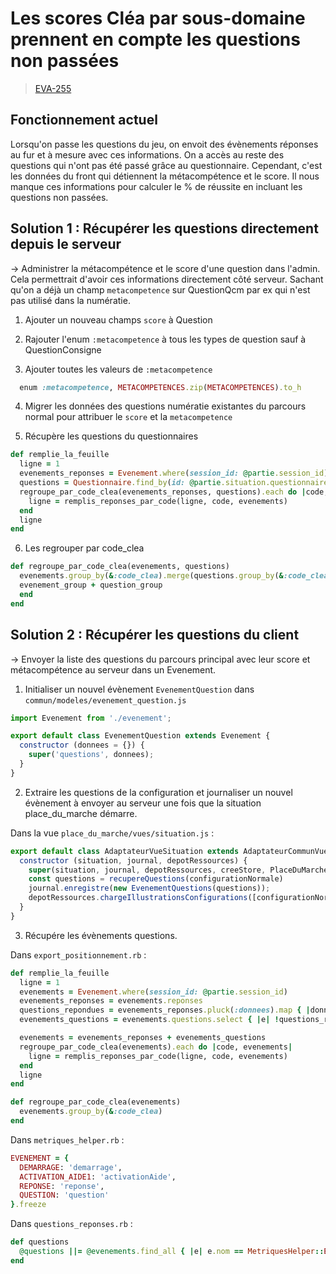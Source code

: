 <!-- 📄 Standard : https://www.notion.so/captive/Le-cadrage-technique-dbb611e45f114737a6b14745caa584e9?pvs=4 -->
# Les scores Cléa par sous-domaine prennent en compte les questions non passées

> [EVA-255](https://captive-team.atlassian.net/browse/EVA-255)

## Fonctionnement actuel

Lorsqu'on passe les questions du jeu, on envoit des évènements réponses au fur et à mesure avec ces informations. On a accès au reste des questions qui n'ont pas été passé grâce au questionnaire. Cependant, c'est les données du front qui détiennent la métacompétence et le score. Il nous manque ces informations pour calculer le % de réussite en incluant les questions non passées.

## Solution 1 : Récupérer les questions directement depuis le serveur

-> Administrer la métacompétence et le score d'une question dans l'admin. Cela permettrait d'avoir ces informations directement côté serveur. Sachant qu'on a déjà un champ `metacompetence` sur QuestionQcm par ex qui n'est pas utilisé dans la numératie.

1. Ajouter un nouveau champs `score` à Question

2. Rajouter l'enum `:metacompetence` à tous les types de question sauf à QuestionConsigne

3. Ajouter toutes les valeurs de `:metacompetence`
```ruby
  enum :metacompetence, METACOMPETENCES.zip(METACOMPETENCES).to_h
```

4. Migrer les données des questions numératie existantes du parcours normal pour attribuer le `score` et la `metacompetence`

5. Récupère les questions du questionnaires

```ruby
def remplie_la_feuille
  ligne = 1
  evenements_reponses = Evenement.where(session_id: @partie.session_id).reponses
  questions = Questionnaire.find_by(id: @partie.situation.questionnaire).questions
  regroupe_par_code_clea(evenements_reponses, questions).each do |code, evenements|
    ligne = remplis_reponses_par_code(ligne, code, evenements)
  end
  ligne
end
```

6. Les regrouper par code_clea

```ruby
def regroupe_par_code_clea(evenements, questions)
  evenements.group_by(&:code_clea).merge(questions.group_by(&:code_clea)) do |key, evenement_group, question_group|
  evenement_group + question_group
  end
end
```

## Solution 2 : Récupérer les questions du client

-> Envoyer la liste des questions du parcours principal avec leur score et métacompétence au serveur dans un Evenement.

1. Initialiser un nouvel évènement `EvenementQuestion` dans `commun/modeles/evenement_question.js`
```javascript
import Evenement from './evenement';

export default class EvenementQuestion extends Evenement {
  constructor (donnees = {}) {
    super('questions', donnees);
  }
}
```

2. Extraire les questions de la configuration et journaliser un nouvel évènement à envoyer au serveur une fois que la situation place_du_marche démarre.

Dans la vue `place_du_marche/vues/situation.js` :
```javascript
export default class AdaptateurVueSituation extends AdaptateurCommunVueSituation {
  constructor (situation, journal, depotRessources) {
    super(situation, journal, depotRessources, creeStore, PlaceDuMarche, undefined, configurationNormale);
    const questions = recupereQuestions(configurationNormale)
    journal.enregistre(new EvenementQuestions(questions));
    depotRessources.chargeIllustrationsConfigurations([configurationNormale]);
  }
}
```

3. Récupére les évènements questions.

Dans `export_positionnement.rb` :
```ruby
def remplie_la_feuille
  ligne = 1
  evenements = Evenement.where(session_id: @partie.session_id)
  evenements_reponses = evenements.reponses
  questions_repondues = evenements_reponses.pluck(:donnees).map { |donnee| donnee['question'] }
  evenements_questions = evenements.questions.select { |e| !questions_repondues.include?(e[:nom_technique]) }

  evenements = evenements_reponses + evenements_questions
  regroupe_par_code_clea(evenements).each do |code, evenements|
    ligne = remplis_reponses_par_code(ligne, code, evenements)
  end
  ligne
end

def regroupe_par_code_clea(evenements)
  evenements.group_by(&:code_clea)
end
```

Dans `metriques_helper.rb` :
```ruby
EVENEMENT = {
  DEMARRAGE: 'demarrage',
  ACTIVATION_AIDE1: 'activationAide',
  REPONSE: 'reponse',
  QUESTION: 'question'
}.freeze
```

Dans `questions_reponses.rb` :
```ruby
def questions
  @questions ||= @evenements.find_all { |e| e.nom == MetriquesHelper::EVENEMENT[:QUESTION] }.donnees
end
```
